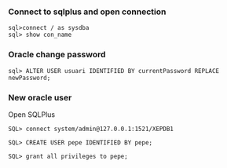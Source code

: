 ### Connect to sqlplus and open connection
````
sql>connect / as sysdba
sql> show con_name
````
  
### Oracle change password
````
sql> ALTER USER usuari IDENTIFIED BY currentPassword REPLACE newPassword;
````

### New oracle user
Open SQLPlus
  
````
SQL> connect system/admin@127.0.0.1:1521/XEPDB1
 
SQL> CREATE USER pepe IDENTIFIED BY pepe;
 
SQL> grant all privileges to pepe;
````
